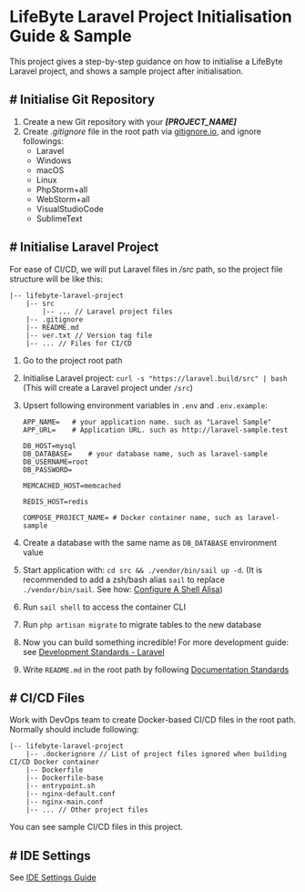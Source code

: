 # LifeByte Laravel Project Initialisation Guide & Sample

This project gives a step-by-step guidance on how to initialise a LifeByte Laravel project, and shows a sample project
after initialisation.

## # Initialise Git Repository

1. Create a new Git repository with your ***[PROJECT_NAME]***
2. Create *.gitignore* file in the root path via [gitignore.io](https://www.toptal.com/developers/gitignore/), and
   ignore followings:
    - Laravel
    - Windows
    - macOS
    - Linux
    - PhpStorm+all
    - WebStorm+all
    - VisualStudioCode
    - SublimeText

## # Initialise Laravel Project

For ease of CI/CD, we will put Laravel files in */src* path, so the project file structure will be like this:

```text
|-- lifebyte-laravel-project
    |-- src
        |-- ... // Laravel project files
    |-- .gitignore
    |-- README.md
    |-- ver.txt // Version tag file
    |-- ... // Files for CI/CD
```

1. Go to the project root path
2. Initialise Laravel project: `curl -s "https://laravel.build/src" | bash` (This will create a Laravel project under `/src`)
3. Upsert following environment variables in `.env` and `.env.example`:

      ```dotenv
      APP_NAME=   # your application name. such as "Laravel Sample"
      APP_URL=    # Application URL. such as http://laravel-sample.test

      DB_HOST=mysql
      DB_DATABASE=    # your database name, such as laravel-sample
      DB_USERNAME=root
      DB_PASSWORD=

      MEMCACHED_HOST=memcached

      REDIS_HOST=redis

      COMPOSE_PROJECT_NAME= # Docker container name, such as laravel-sample
      ```

4. Create a database with the same name as `DB_DATABASE` environment value
5. Start application with: `cd src && ./vendor/bin/sail up -d`. (It is recommended to add a zsh/bash alias `sail` to
   replace `./vendor/bin/sail`. See
   how: [Configure A Shell Alisa](https://laravel.com/docs/9.x/sail#configuring-a-shell-alias))
6. Run `sail shell` to access the container CLI
7. Run `php artisan migrate` to migrate tables to the new database
8. Now you can build something incredible! For more development guide:
   see [Development Standards - Laravel](https://github.com/lifebyte-systems/lifebyte-web-development-standards/blob/main/laravel/development-standards.md)
9. Write `README.md` in the root path by
   following [Documentation Standards](https://github.com/lifebyte-systems/lifebyte-web-development-standards/blob/main/laravel/project-documentation-standards.md)

## # CI/CD Files

Work with DevOps team to create Docker-based CI/CD files in the root path. Normally should include following:

```text
|-- lifebyte-laravel-project
    |-- .dockerignore // List of project files ignored when building CI/CD Docker container
    |-- Dockerfile
    |-- Dockerfile-base
    |-- entrypoint.sh
    |-- nginx-default.conf
    |-- nginx-main.conf
    |-- ... // Other project files
```

You can see sample CI/CD files in this project.

## # IDE Settings

See [IDE Settings Guide](https://github.com/lifebyte-systems/lifebyte-web-development-standards/blob/main/laravel/ide-settings-guide.md)